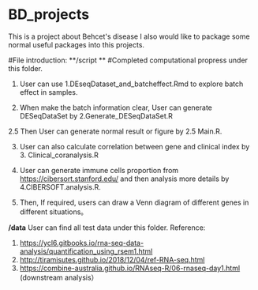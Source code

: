 # BD_projects
This is a project about Behcet's disease
I also would like to package some normal useful packages into this projects.

#File introduction:
**/script **
#Completed computational propress under this folder.
1. User can use 1.DEseqDataset_and_batcheffect.Rmd to explore batch effect in samples.  

2. When make the batch information clear, User can generate DESeqDataSet by 2.Generate_DESeqDataSet.R  

2.5 Then User can generate normal result or figure by 2.5 Main.R.  

3. User can also calculate correlation between gene and clinical index by 3. Clinical_coranalysis.R  

4. User can generate immune cells proportion from https://cibersort.stanford.edu/ and then analysis more details by 4.CIBERSOFT.analysis.R.  

5. Then, If required, users can draw a Venn diagram of different genes in different situations。

**/data**
User can find all test data under this folder.
Reference:
1. https://ycl6.gitbooks.io/rna-seq-data-analysis/quantification_using_rsem1.html
2. http://tiramisutes.github.io/2018/12/04/ref-RNA-seq.html
3. https://combine-australia.github.io/RNAseq-R/06-rnaseq-day1.html (downstream analysis）